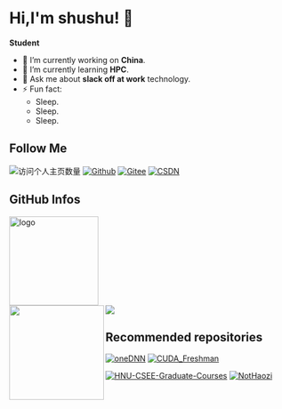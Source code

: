 # Hi,I'm shushu! 👋
**Student**
- 🔭 I’m currently working on **China**.
- 🌱 I’m currently learning **HPC**.
- 💬 Ask me about **slack off at work** technology.
- ⚡ Fun fact: 
  - Sleep.
  - Sleep.
  - Sleep.

## Follow Me
![访问个人主页数量](https://komarev.com/ghpvc/?username=NotHaozi&color=green)
[![Github](https://img.shields.io/github/followers/NotHaozi?label=Github&style=social)](https://github.com/NotHaozi)
[![Gitee](https://img.shields.io/badge/-码云-EA4335?style=flat-square&logo=Gitee&logoColor=white)](https://gitee.com/zhangmh666)
[![CSDN](https://img.shields.io/badge/-CSDN-c14438?style=flat-square&logo=C&logoColor=white)](https://blog.csdn.net/qq_43272349?spm=1010.2135.3001.5343)

## GitHub Infos
<img src="https://github-profile-trophy.vercel.app/?username=NotHaozi&theme=flat&row=1&column=8" alt="logo" height="160" align="center" style="margin: auto;">

<div>
  <img height="170" align="left" src="https://github-readme-stats.vercel.app/api?username=NotHaozi&count_private=true&include_all_commits=true&theme=buefy&hide_border=true&show_icons=true" />
  <img src="https://github-readme-stats.vercel.app/api/top-langs/?username=NotHaozi&layout=compact&theme=buefy&hide_border=true" />
</div>

## Recommended repositories
[![oneDNN](https://github-readme-stats.vercel.app/api/pin/?username=oneapi-src&repo=oneDNN&show_owner=true&theme=buefy)](https://github.com/oneapi-src/oneDNN)
[![CUDA_Freshman](https://github-readme-stats.vercel.app/api/pin/?username=Tony-Tan&repo=CUDA_Freshman&show_owner=true&theme=buefy)](https://github.com/Tony-Tan/CUDA_Freshman)

[![HNU-CSEE-Graduate-Courses](https://github-readme-stats.vercel.app/api/pin/?username=GZYZG&repo=HNU-CSEE-Graduate-Courses&show_owner=true&theme=buefy)](https://github.com/GZYZG/HNU-CSEE-Graduate-Courses)
[![NotHaozi](https://github-readme-stats.vercel.app/api/pin/?username=NotHaozi&repo=NotHaozi&show_owner=true&theme=buefy)](https://github.com/NotHaozi/NotHaozi)